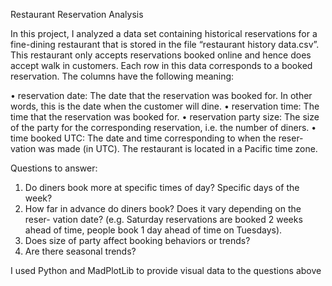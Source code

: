 Restaurant Reservation Analysis

In this project, I analyzed a data set containing historical reservations for a fine-dining restaurant that is stored in the file “restaurant history data.csv”. This restaurant only accepts reservations booked online and hence does accept walk in customers. Each row in this data corresponds to a booked reservation. The columns have the following meaning:

• reservation date: The date that the reservation was booked for. In other words, this is the date when the customer will dine.
• reservation time: The time that the reservation was booked for.
• reservation party size: The size of the party for the corresponding reservation, i.e. the number of diners.
• time booked UTC: The date and time corresponding to when the reser- vation was made (in UTC). The restaurant is located in a Pacific time zone.

Questions to answer:
1. Do diners book more at specific times of day? Specific days of the week?
2. How far in advance do diners book? Does it vary depending on the reser- vation date? (e.g. Saturday reservations are booked 2 weeks ahead of time, people book 1 day ahead of time on Tuesdays).
3. Does size of party affect booking behaviors or trends?
4. Are there seasonal trends?

I used Python and MadPlotLib to provide visual data to the questions above
